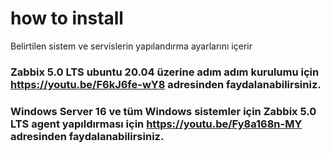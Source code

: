 # how to install
Belirtilen sistem ve servislerin yapılandırma ayarlarını içerir

### Zabbix 5.0 LTS ubuntu 20.04 üzerine adım adım kurulumu için https://youtu.be/F6kJ6fe-wY8 adresinden faydalanabilirsiniz.

### Windows Server 16 ve tüm Windows sistemler için Zabbix 5.0 LTS agent yapıldırması için https://youtu.be/Fy8a168n-MY adresinden faydalanabilirsiniz.
